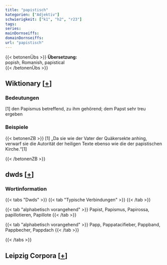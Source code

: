 ```yaml
---
title: "papistisch"
kategorien: ["Adjektiv"]
schwierigkeit: ["k1", "h2", "r23"]
tags:
series:
mainDornseiffs:
domainDornseiffs:
url: "papistisch"
---
```


{{< betonenÜbs >}}
**Übersetzung:**  
popish, Romanish, papistical  
{{< /betonenÜbs >}}

## Wiktionary [[+](https://de.wiktionary.org/wiki/papistisch)]

### Bedeutungen
[1] den Papismus betreffend, zu ihm gehörend; dem Papst sehr treu ergeben  

### Beispiele
{{< betonenZB >}}
[1] „Da sie wie der Vater der Quäkersekte anhing, verwarf sie die Autorität der heiligen Texte ebenso wie die der papistischen Kirche.“[1]  

{{< /betonenZB >}}


## dwds [[+](https://www.dwds.de/wb/papistisch)]

### Wortinformation
{{< tabs "Dwds" >}}
{{< tab "Typische Verbindungen" >}}
{{< /tab >}}

{{< tab "alphabetisch vorangehend" >}}
Papist, Papismus, Papirossa, papillotieren, Papillote
{{< /tab >}}

{{< tab "alphabetisch vorangehend" >}}
Papp, Pappatacifieber, Pappband, Pappbecher, Pappdach
{{< /tab >}}

{{< /tabs >}}

## Leipzig Corpora [[+](https://corpora.uni-leipzig.de/en/res?word=papistisch&corpusId=deu_newscrawl-public_2018)]

